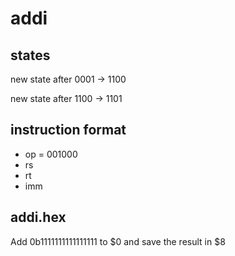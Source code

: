 # addi

## states

new state after 0001 -> 1100

new state after 1100 -> 1101

## instruction format

- op = 001000 
- rs
- rt
- imm

## addi.hex

Add 0b1111111111111111 to  \$0 and save the result in \$8
